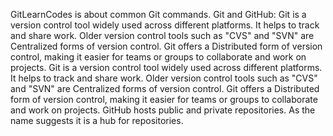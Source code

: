 GitLearnCodes is about common Git commands. Git and GitHub: Git is a version control tool widely used across different platforms. It helps to track and share work. Older version control tools such as "CVS" and "SVN" are Centralized forms of version control. Git offers a Distributed form of version control, making it easier for teams or groups to collaborate and work on projects. Git is a version control tool widely used across different platforms. It helps to track and share work. Older version control tools such as "CVS" and "SVN" are Centralized forms of version control. Git offers a Distributed form of version control, making it easier for teams or groups to collaborate and work on projects. GitHub hosts public and private repositories. As the name suggests it is a hub for repositories.
